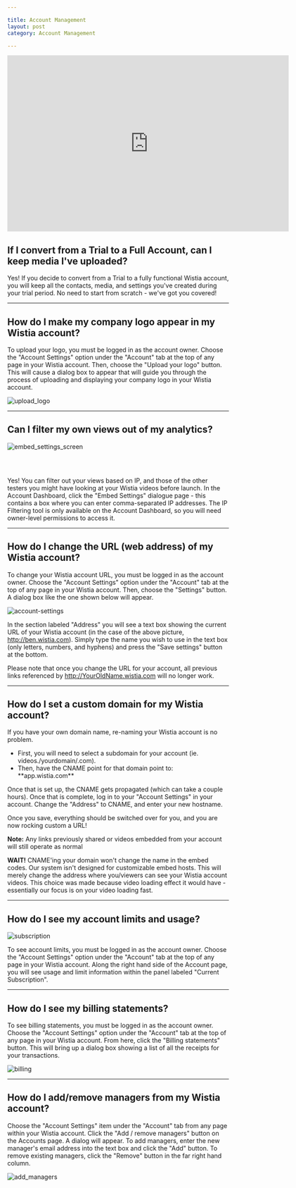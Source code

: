 ```yaml
---

title: Account Management
layout: post
category: Account Management

---
```


<div class="video_embed"><iframe width="640" height="400" src="http://app.wistia.com/embed/medias/b0778cb217?controlsVisibleOnLoad=false" frameborder="0"></iframe></div>

## If I convert from a Trial to a Full Account, can I keep media I've uploaded?
Yes! If you decide to convert from a Trial to a fully functional Wistia account, you will keep all the contacts, media, and settings you've created during your trial period. No need to start from scratch - we've got you covered!

---

## How do I make my company logo appear in my Wistia account?
To upload your logo, you must be logged in as the account owner. Choose the "Account Settings" option under the "Account" tab at the top of any page in your Wistia account.  Then, choose the "Upload your logo" button.  This will cause a dialog box to appear that will guide you through the process of uploading and displaying your company logo in your Wistia account.

<div class="post_image center"><img src="http://embed.wistia.com/deliveries/c77b6d361116d8baa8c8b2175c526dd682223956.png" alt="upload_logo" /></div>


---

## Can I filter my own views out of my analytics?
<div class="post_image float_right"><img src="http://embed.wistia.com/deliveries/c3b7767bf8523160c7ded97ff69ea4bf260b5ce1.png" alt="embed_settings_screen" /></div>
<p style="margin-top:60px;">
Yes!  You can filter out your views based on IP, and those of the other testers you might have looking at your Wistia videos before launch.  In the Account Dashboard, click the "Embed Settings" dialogue page - this contains a box where you can enter comma-separated IP addresses.  The IP Filtering tool is only available on the Account Dashboard, so you will need owner-level permissions to access it.
</p>
<div class="clear"></div>


---

## How do I change the URL (web address) of my Wistia account?
To change your Wistia account URL, you must be logged in as the account owner.  Choose the "Account Settings" option under the "Account" tab at the top of any page in your Wistia account.  Then, choose the "Settings" button.  A dialog box like the one shown below will appear.

<div class="post_image center"><img src="http://embed.wistia.com/deliveries/f7cccd88af9bfe8ac2ab39061bfebbae29fcd93e.png" alt="account-settings" /></div>

In the section labeled "Address" you will see a text box showing the current URL of your Wistia account (in the case of the above picture, http://ben.wistia.com).  Simply type the name you wish to use in the text box (only letters, numbers, and hyphens) and press the "Save settings" button at the bottom. 

Please note that once you change the URL for your account, all previous links referenced by http://YourOldName.wistia.com will no longer work.


---

## How do I set a custom domain for my Wistia account?
If you have your own domain name, re-naming your Wistia account is no problem.
<ul>
<li>First, you will need to select a subdomain for your account (ie. videos./yourdomain/.com).</li>
<li>Then, have the CNAME point for that domain point to: **app.wistia.com**</li>
</ul>

Once that is set up, the CNAME gets propagated (which can take a couple hours).  Once that is complete, log in to your "Account Settings" in your account. Change the "Address" to CNAME, and enter your new hostname.

Once you save, everything should be switched over for you, and you are now rocking custom a URL!

**Note:** Any links previously shared or videos embedded from your account will still operate as normal

**WAIT!** CNAME'ing your domain won't change the name in the embed codes. Our system isn't designed for customizable embed hosts.  This will merely change the address where you/viewers can see your Wistia account videos.  This choice was made because video loading effect it would have - essentially our focus is on your video loading fast.


---

## How do I see my account limits and usage?
<div class="post_image float_right"><img src="http://embed.wistia.com/deliveries/e9d0506033f5d35682bfe1f741f3dc2099467de9.png" alt="subscription" /></div>

To see account limits, you must be logged in as the account owner.  Choose the "Account Settings" option under the "Account" tab at the top of any page in your Wistia account. Along the right hand side of the Account page, you will see usage and limit information within the panel labeled "Current Subscription". 

<div class="clear"></div>


---

## How do I see my billing statements?

To see billing statements, you must be logged in as the account owner.  Choose the "Account Settings" option under the "Account" tab at the top of any page in your Wistia account. From here, click the  "Billing statements" button.  This will bring up a dialog box showing a list of all the receipts for your transactions.

<div class="post_image center"><img src="http://embed.wistia.com/deliveries/ab90b75617a960e658aa84c3eb8e17a8e8f0d70f.png" alt="billing" /></div>


---

## How do I add/remove managers from my Wistia account?
Choose the "Account Settings" item under the "Account" tab from any page within your Wistia account.  Click the "Add / remove managers" button on the Accounts page. A dialog will appear.  To add managers, enter the new manager's email address into the text box and click the "Add" button.  To remove existing managers, click the "Remove" button in the far right hand column. 

<div class="post_image center"><img src="http://embed.wistia.com/deliveries/1ac3c146ef56721d5e8718229243ba6c66158cf3.png" alt="add_managers" /></div>
